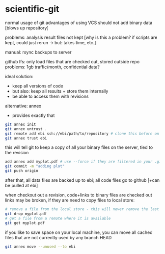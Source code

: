 # scientific-git

normal usage of git
advantages of using VCS
should not add binary data [blows up repository]

problems: analysis result files not kept
[why is this a problem? if scripts are kept, could just rerun -> but: takes time, etc.]

manual: rsync backups to server

github lfs: only load files that are checked out, stored outside repo
problems: 1gb traffic/month, confidential data?

ideal solution:
- keep all versions of code
- but also: keep all results + store them internally
- be able to access them with revisions

alternative: annex
- provides exactly that

```bash
git annex init
git annex untrust .
git remote add ebi ssh://ebi/path/to/repository # clone this before on the server
git annex trust ebi
```

this will tell git to keep a copy of all your binary files on the server, tied to the revision

```bash
add annex add myplot.pdf # use --force if they are filtered in your .gitignore
git commit -m "adding plot"
git push origin
```

after that, all data files are backed up to ebi; all code files go to github [+can be pulled at ebi]

when checkout out a revision, code+links to binary files are checked out
links may be broken, if they are need to copy files to local store:

```bash
# remove a file from the local store - this will never remove the last copy
git drop myplot.pdf
# get a file from a remote where it is available
git get myplot.pdf
```

if you like to save space on your local machine, you can move all cached files that are not currently used by any branch HEAD

```bash
git annex move --unused --to ebi
```
